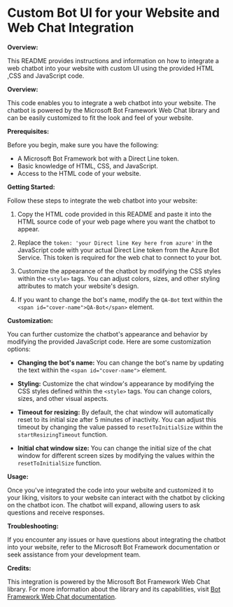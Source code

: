 # Custom Bot UI for your Website and Web Chat Integration

**Overview:**

This README provides instructions and information on how to integrate a web chatbot into your website with custom UI using the provided HTML ,CSS and JavaScript code.

**Overview:**

This code enables you to integrate a web chatbot into your website. The chatbot is powered by the Microsoft Bot Framework Web Chat library and can be easily customized to fit the look and feel of your website.

**Prerequisites:**

Before you begin, make sure you have the following:

- A Microsoft Bot Framework bot with a Direct Line token.
- Basic knowledge of HTML, CSS, and JavaScript.
- Access to the HTML code of your website.

**Getting Started:**

Follow these steps to integrate the web chatbot into your website:

1. Copy the HTML code provided in this README and paste it into the HTML source code of your web page where you want the chatbot to appear.

2. Replace the `token: 'your Direct line Key here from azure'` in the JavaScript code with your actual Direct Line token from the Azure Bot Service. This token is required for the web chat to connect to your bot.

3. Customize the appearance of the chatbot by modifying the CSS styles within the `<style>` tags. You can adjust colors, sizes, and other styling attributes to match your website's design.

4. If you want to change the bot's name, modify the `QA-Bot` text within the `<span id="cover-name">QA-Bot</span>` element.

**Customization:**

You can further customize the chatbot's appearance and behavior by modifying the provided JavaScript code. Here are some customization options:

- **Changing the bot's name:** You can change the bot's name by updating the text within the `<span id="cover-name">` element.

- **Styling:** Customize the chat window's appearance by modifying the CSS styles defined within the `<style>` tags. You can change colors, sizes, and other visual aspects.

- **Timeout for resizing:** By default, the chat window will automatically reset to its initial size after 5 minutes of inactivity. You can adjust this timeout by changing the value passed to `resetToInitialSize` within the `startResizingTimeout` function.

- **Initial chat window size:** You can change the initial size of the chat window for different screen sizes by modifying the values within the `resetToInitialSize` function.

**Usage:**

Once you've integrated the code into your website and customized it to your liking, visitors to your website can interact with the chatbot by clicking on the chatbot icon. The chatbot will expand, allowing users to ask questions and receive responses.

**Troubleshooting:**

If you encounter any issues or have questions about integrating the chatbot into your website, refer to the Microsoft Bot Framework documentation or seek assistance from your development team.

**Credits:**

This integration is powered by the Microsoft Bot Framework Web Chat library. For more information about the library and its capabilities, visit [Bot Framework Web Chat documentation](https://github.com/microsoft/BotFramework-WebChat).
